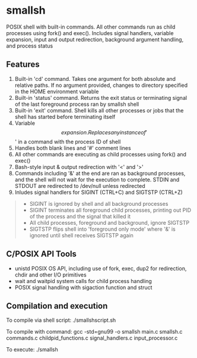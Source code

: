 # smallsh

POSIX shell with built-in commands. All other commands run as child processes using fork() and exec(). Includes signal handlers, variable expansion, input and output redirection, background argument handling, and process status

## Features

1. Built-in 'cd' command. Takes one argument for both absolute and relative paths. If no argument provided, changes to directory specified in the HOME environment variable
2. Built-in 'status' command. Returns the exit status or terminating signal of the last foreground process ran by smallsh shell
3. Built-in 'exit' command. Shell kills all other processes or jobs that the shell has started before terminating itself
4. Variable $$ expansion. Replaces any instance of '$$' in a command with the process ID of shell
5. Handles both blank lines and '#' comment lines
6. All other commands are executing as child processes using fork() and exec()
7. Bash-style input & output redirection with '<' and '>'
8. Commands including '&' at the end are ran as background processes, and the shell will not wait for the execution to complete. STDIN and STDOUT are redirected to /dev/null unless redirected
9. Inludes signal handlers for SIGINT (CTRL+C) and SIGTSTP (CTRL+Z)
  > * SIGINT is ignored by shell and all background processes
  > * SIGINT terminates all foreground child processes, printing out PID of the process and the signal that killed it
  > * All child processes, foreground and background, ignore SIGTSTP
  > * SIGTSTP flips shell into 'foreground only mode' where '&' is ignored until shell receives SIGTSTP again

## C/POSIX API Tools

- unistd POSIX OS API, including use of fork, exec, dup2 for redirection, chdir and other I/O primitives
- wait and waitpid system calls for child process handling
- POSIX signal handling with sigaction function and struct

## Compilation and execution

To compile via shell script:
./smallshscript.sh

To compile with command:
gcc -std=gnu99 -o smallsh main.c smallsh.c commands.c childpid_functions.c signal_handlers.c input_processor.c

To execute:
./smallsh
